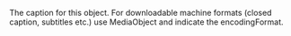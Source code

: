 The caption for this object. For downloadable machine formats (closed caption, subtitles etc.) use MediaObject and indicate the encodingFormat.